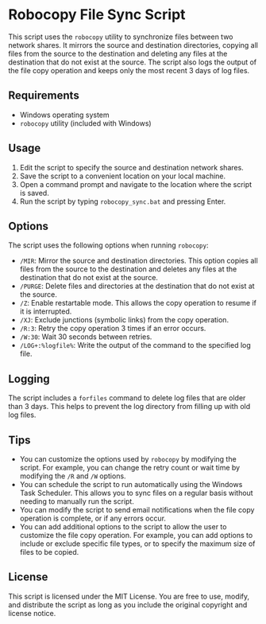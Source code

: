 # Robocopy File Sync Script

This script uses the `robocopy` utility to synchronize files between two network shares. It mirrors the source and destination directories, copying all files from the source to the destination and deleting any files at the destination that do not exist at the source. The script also logs the output of the file copy operation and keeps only the most recent 3 days of log files.

## Requirements

- Windows operating system
- `robocopy` utility (included with Windows)

## Usage

1. Edit the script to specify the source and destination network shares.
2. Save the script to a convenient location on your local machine.
3. Open a command prompt and navigate to the location where the script is saved.
4. Run the script by typing `robocopy_sync.bat` and pressing Enter.

## Options

The script uses the following options when running `robocopy`:

- `/MIR`: Mirror the source and destination directories. This option copies all files from the source to the destination and deletes any files at the destination that do not exist at the source.
- `/PURGE`: Delete files and directories at the destination that do not exist at the source.
- `/Z`: Enable restartable mode. This allows the copy operation to resume if it is interrupted.
- `/XJ`: Exclude junctions (symbolic links) from the copy operation.
- `/R:3`: Retry the copy operation 3 times if an error occurs.
- `/W:30`: Wait 30 seconds between retries.
- `/LOG+:%logfile%`: Write the output of the command to the specified log file.

## Logging

The script includes a `forfiles` command to delete log files that are older than 3 days. This helps to prevent the log directory from filling up with old log files.

## Tips

- You can customize the options used by `robocopy` by modifying the script. For example, you can change the retry count or wait time by modifying the `/R` and `/W` options.
- You can schedule the script to run automatically using the Windows Task Scheduler. This allows you to sync files on a regular basis without needing to manually run the script.
- You can modify the script to send email notifications when the file copy operation is complete, or if any errors occur.
- You can add additional options to the script to allow the user to customize the file copy operation. For example, you can add options to include or exclude specific file types, or to specify the maximum size of files to be copied.

## License

This script is licensed under the MIT License. You are free to use, modify, and distribute the script as long as you include the original copyright and license notice.
